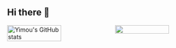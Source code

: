 ## Hi there 👋


<div style="display: flex; flex-wrap: wrap;">
  <img src="https://github-readme-stats.vercel.app/api?username=moumouta&show_icons=true&theme=transparent" alt="Yimou's GitHub stats" style="width: 50%;">
  <img src="https://github-readme-streak-stats.herokuapp.com/?user=moumouta" style="width: 50%;">
</div>

<!--
**moumouta/moumouta** is a ✨ _special_ ✨ repository because its `README.md` (this file) appears on your GitHub profile.

Here are some ideas to get you started:

- 🔭 I’m currently working on ...
- 🌱 I’m currently learning ...
- 👯 I’m looking to collaborate on ...
- 🤔 I’m looking for help with ...
- 💬 Ask me about ...
- 📫 How to reach me: ...
- 😄 Pronouns: ...
- ⚡ Fun fact: ...
-->
